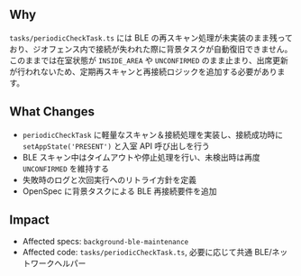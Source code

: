 ## Why

`tasks/periodicCheckTask.ts` には BLE の再スキャン処理が未実装のまま残っており、ジオフェンス内で接続が失われた際に背景タスクが自動復旧できません。このままでは在室状態が `INSIDE_AREA` や `UNCONFIRMED` のまま止まり、出席更新が行われないため、定期再スキャンと再接続ロジックを追加する必要があります。

## What Changes

- `periodicCheckTask` に軽量なスキャン＆接続処理を実装し、接続成功時に `setAppState('PRESENT')` と入室 API 呼び出しを行う
- BLE スキャン中はタイムアウトや停止処理を行い、未検出時は再度 `UNCONFIRMED` を維持する
- 失敗時のログと次回実行へのリトライ方針を定義
- OpenSpec に背景タスクによる BLE 再接続要件を追加

## Impact

- Affected specs: `background-ble-maintenance`
- Affected code: `tasks/periodicCheckTask.ts`, 必要に応じて共通 BLE/ネットワークヘルパー
